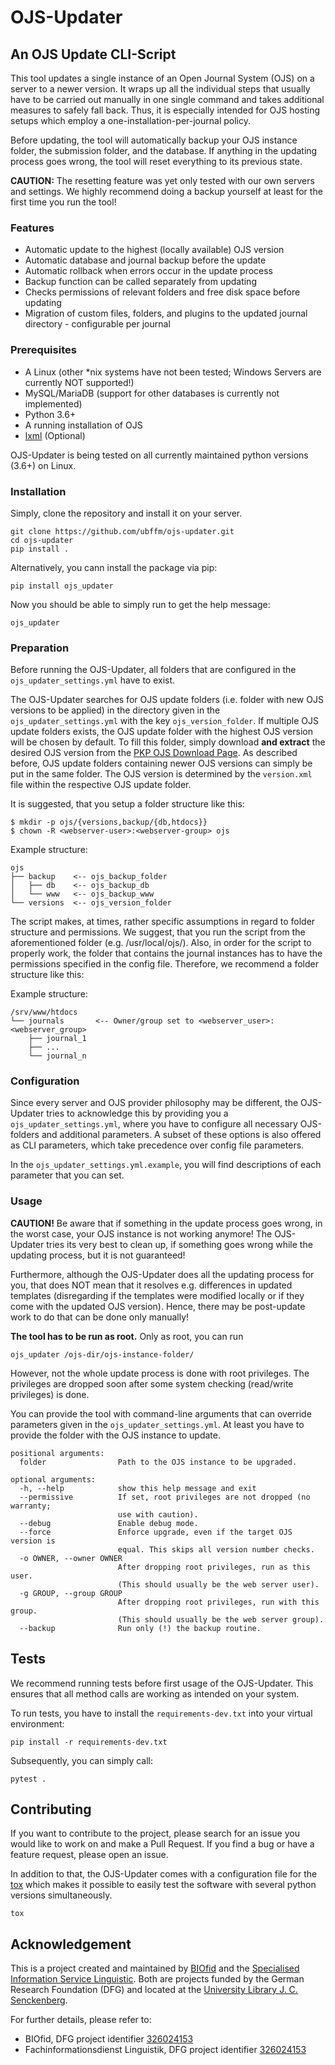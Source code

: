# OJS-Updater

## An OJS Update CLI-Script

This tool updates a single instance of an Open Journal System (OJS) on a server to a newer version. It wraps up all
the individual steps that usually have to be carried out manually in one single command and takes additional measures to
safely fall back. Thus, it is especially intended for OJS hosting setups which employ a
one-installation-per-journal policy.

Before updating, the tool will automatically backup your OJS instance folder, the submission folder, and the database.
If anything in the updating process goes wrong, the tool will reset everything to its previous state.

**CAUTION:** The resetting feature was yet only tested with our own servers and settings. We highly recommend doing a
backup yourself at least for the first time you run the tool!

### Features

* Automatic update to the highest (locally available) OJS version
* Automatic database and journal backup before the update
* Automatic rollback when errors occur in the update process
* Backup function can be called separately from updating
* Checks permissions of relevant folders and free disk space before updating
* Migration of custom files, folders, and plugins to the updated journal directory - configurable per journal

### Prerequisites

* A Linux (other *nix systems have not been tested; Windows Servers are currently NOT supported!)
* MySQL/MariaDB (support for other databases is currently not implemented)
* Python 3.6+ 
* A running installation of OJS
* [lxml](https://pypi.org/project/lxml/) (Optional)

OJS-Updater is being tested on all currently maintained python versions (3.6+) on Linux.

### Installation

Simply, clone the repository and install it on your server.

```
git clone https://github.com/ubffm/ojs-updater.git
cd ojs-updater
pip install .
```

Alternatively, you cann install the package via pip:

```
pip install ojs_updater
```

Now you should be able to simply run to get the help message:

`ojs_updater`

### Preparation

Before running the OJS-Updater, all folders that are configured in the `ojs_updater_settings.yml` have to exist.

The OJS-Updater searches for OJS update folders (i.e. folder with new OJS versions to be applied) in the directory given in the `ojs_updater_settings.yml` with the key `ojs_version_folder`. If multiple OJS update folders exists, the OJS update folder with the highest OJS version will be chosen by default. To fill this folder, simply download **and extract** the desired OJS version from the [PKP OJS Download Page](https://pkp.sfu.ca/ojs/ojs_download/). As described before, OJS update folders containing newer OJS versions can simply be put in the same folder. The OJS version is determined by the `version.xml` file within the respective OJS update folder.

It is suggested, that you setup a folder structure like this:
```shell
$ mkdir -p ojs/{versions,backup/{db,htdocs}}
$ chown -R <webserver-user>:<webserver-group> ojs
```
Example structure:
```
ojs            
├── backup    <-- ojs_backup_folder
│   ├── db    <-- ojs_backup_db
│   └── www   <-- ojs_backup_www
└── versions  <-- ojs_version_folder
```

The script makes, at times, rather specific assumptions in regard to folder structure and permissions. We suggest, that you run the script from the aforementioned folder (e.g. /usr/local/ojs/). Also, in order for the script to properly work, the folder that contains the journal instances has to have the permissions specified in the config file. Therefore, we recommend a folder structure like this:

Example structure:
```
/srv/www/htdocs            
└── journals       <-- Owner/group set to <webserver_user>:<webserver_group> 
    ├── journal_1  
    ├── ...
    └── journal_n  
```

### Configuration

Since every server and OJS provider philosophy may be different, the OJS-Updater tries to acknowledge this by providing you
a `ojs_updater_settings.yml`, where you have to configure all necessary OJS-folders and additional parameters. A subset of these options is also offered as CLI parameters, which take precedence over config file parameters.

In the `ojs_updater_settings.yml.example`, you will find descriptions of each parameter that you can set.

### Usage

**CAUTION!** Be aware that if something in the update process goes wrong, in the worst case, your OJS instance is not
working anymore! The OJS-Updater tries its very best to clean up, if something goes wrong while the updating process,
but it is not guaranteed!

Furthermore, although the OJS-Updater does all the updating process for you, that does NOT mean that it resolves e.g. differences in updated templates (disregarding if the templates were modified locally or if they come with the updated OJS version). Hence, there may be post-update work to do that can be done only manually!

**The tool has to be run as root.** Only as root, you can run

```
ojs_updater /ojs-dir/ojs-instance-folder/
```

However, not the whole update process is done with root privileges. The privileges are dropped soon after some system checking (read/write privileges) is done.

You can provide the tool with command-line arguments that can override parameters given in the `ojs_updater_settings.yml`. At least you have to provide the folder with the OJS instance to update.

```
positional arguments:
  folder                Path to the OJS instance to be upgraded.

optional arguments:
  -h, --help            show this help message and exit
  --permissive          If set, root privileges are not dropped (no warranty;
                        use with caution).
  --debug               Enable debug mode.
  --force               Enforce upgrade, even if the target OJS version is
                        equal. This skips all version number checks.
  -o OWNER, --owner OWNER
                        After dropping root privileges, run as this user.
                        (This should usually be the web server user).
  -g GROUP, --group GROUP
                        After dropping root privileges, run with this group.
                        (This should usually be the web server group).
  --backup              Run only (!) the backup routine.
```

## Tests

We recommend running tests before first usage of the OJS-Updater. This ensures that all method calls are working as intended on your system.

To run tests, you have to install the `requirements-dev.txt` into your virtual environment:

```shell
pip install -r requirements-dev.txt
```

Subsequently, you can simply call:

```shell
pytest .
```

## Contributing

If you want to contribute to the project, please search for an issue you would like to work on and make a Pull Request.
If you find a bug or have a feature request, please open an issue.

In addition to that, the OJS-Updater comes with a configuration file for the [tox](https://tox.readthedocs.io) which makes it possible to
easily test the software with several python versions simultaneously. 
```shell
tox
```


## Acknowledgement

This is a project created and maintained by [BIOfid](https://www.biofid.de/en/) and 
the [Specialised Information Service Linguistic](https://www.linguistik.de/en/).
Both are projects funded by the German Research Foundation (DFG) and located at the [University Library J. C. Senckenberg](https://www.ub.uni-frankfurt.de/).

For further details, please refer to:

- BIOfid, DFG project identifier [326024153](https://gepris.dfg.de/gepris/projekt/326061700?language=en)
- Fachinformationsdienst Linguistik, DFG project identifier [326024153](https://gepris.dfg.de/gepris/projekt/326024153?language=en)

